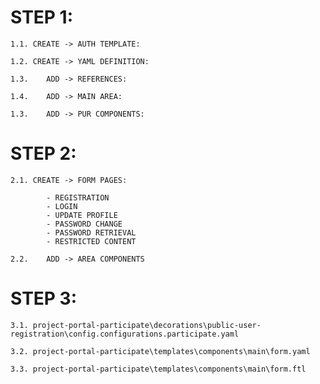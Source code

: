 # STEP 1:

    1.1. CREATE -> AUTH TEMPLATE:

    1.2. CREATE -> YAML DEFINITION:

    1.3.    ADD -> REFERENCES:

    1.4.    ADD -> MAIN AREA:

    1.3.    ADD -> PUR COMPONENTS:

# STEP 2:

    2.1. CREATE -> FORM PAGES:
    
            - REGISTRATION
            - LOGIN
            - UPDATE PROFILE
            - PASSWORD CHANGE
            - PASSWORD RETRIEVAL
            - RESTRICTED CONTENT

    2.2.    ADD -> AREA COMPONENTS

# STEP 3:

    3.1. project-portal-participate\decorations\public-user-registration\config.configurations.participate.yaml

    3.2. project-portal-participate\templates\components\main\form.yaml

    3.3. project-portal-participate\templates\components\main\form.ftl
